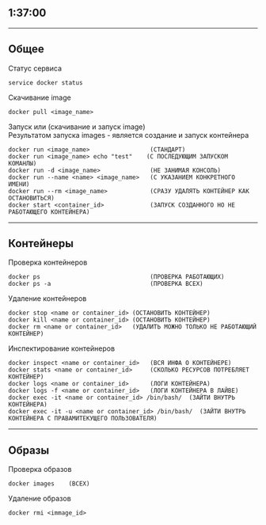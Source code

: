 ## 1:37:00

---
## Общее

Статус сервиса
```shell
service docker status
```
Скачивание image
```shell
docker pull <image_name>
```
Запуск или (скачивание и запуск image) \
Результатом запуска images - является создание и запуск контейнера
```shell
docker run <image_name>                 (СТАНДАРТ)
docker run <image_name> echo "test"    (С ПОСЛЕДУЮЩИМ ЗАПУСКОМ КОМАНЛЫ)
docker run -d <image_name>              (НЕ ЗАНИМАЯ КОНСОЛЬ)
docker run --name <name> <image_name>   (С УКАЗАНИЕМ КОНКРЕТНОГО ИМЕНИ)
docker run --rm <image_name>            (СРАЗУ УДАЛЯТЬ КОНТЕЙНЕР КАК ОСТАНОВИТЬСЯ)
docker start <container_id>             (ЗАПУСК СОЗДАННОГО НО НЕ РАБОТАЮЩЕГО КОНТЕЙНЕРА)
```
---
## Контейнеры

Проверка контейнеров
```shell
docker ps                               (ПРОВЕРКА РАБОТАЮЩИХ)
docker ps -a                            (ПРОВЕРКА ВСЕХ)
```
Удаление контейнеров
```shell
docker stop <name or container_id> (ОСТАНОВИТЬ КОНТЕЙНЕР)
docker kill <name or container_id> (ОСТАНОВИТЬ КОНТЕЙНЕР)
docker rm <name or container_id>   (УДАЛИТЬ МОЖНО ТОЛЬКО НЕ РАБОТАЮЩИЙ КОНТЕЙНЕР)
```

Инспектирование контейнеров
```shell
docker inspect <name or container_id>   (ВСЯ ИНФА О КОНТЕЙНЕРЕ)
docker stats <name or container_id>     (СКОЛЬКО РЕСУРСОВ ПОТРЕБЛЯЕТ КОНТЕЙНЕР)
docker logs <name or container_id>      (ЛОГИ КОНТЕЙНЕРА)
docker logs -f <name or container_id>   (ЛОГИ КОНТЕЙНЕРА В ЛАЙВЕ)
docker exec -it <name or container_id> /bin/bash/  (ЗАЙТИ ВНУТРЬ КОНТЕЙНЕРА)
docker exec -it -u <name or container_id> /bin/bash/  (ЗАЙТИ ВНУТРЬ КОНТЕЙНЕРА С ПРАВАМИТЕКУЩЕГО ПОЛЬЗОВАТЕЛЯ)
```
----
## Образы

Проверка образов
```shell
docker images    (ВСЕХ) 
```
Удаление образов
```shell
docker rmi <immage_id>
```
